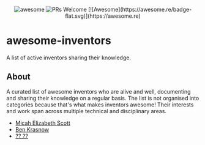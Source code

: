 <p align="center">
    <img alt="awesome" src="![alt text](https://github.com/edanweis/awesome-inventors/raw/master/media/awesome_glasses.png" />
  <img alt="PRs Welcome" src="https://img.shields.io/badge/PRs-welcome-brightgreen.svg" />
  [![Awesome](https://awesome.re/badge-flat.svg)](https://awesome.re)
</p>

# awesome-inventors
A list of active inventors sharing their knowledge.

## About
A curated list of awesome inventors who are alive and well, documenting and sharing their knowledge on a regular basis. The list is not organised into categories because that's what makes inventors awesome! Their interests and work span across multiple technical and disciplinary areas.


- [Micah Elizabeth Scott](http://www.misc.name/about)
- [Ben Krasnow](http://benkrasnow.blogspot.com)
- [?? ??](https://simplifier.neocities.org)
